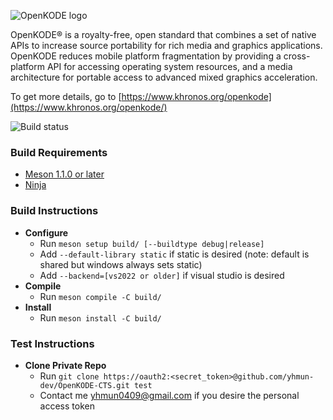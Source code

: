![OpenKODE logo](https://www.khronos.org/assets/uploads/ceimg/openkode_100px_june16_-_28de80_-_83b47e519e43822e4b6abc8472ac29c4ccb7c40e.jpg)

OpenKODE® is a royalty-free, open standard that combines a set of native APIs to increase source portability for rich media and graphics applications. OpenKODE reduces mobile platform fragmentation by providing a cross-platform API for accessing operating system resources, and a media architecture for portable access to advanced mixed graphics acceleration.

To get more details, go to [https://www.khronos.org/openkode](https://www.khronos.org/openkode/)

![Build status](https://github.com/yhmun-dev/OpenKODE/actions/workflows/build_action.yml/badge.svg)

### Build Requirements
  - [Meson 1.1.0 or later](https://mesonbuild.com/Getting-meson.html)
  - [Ninja](https://ninja-build.org)

### Build Instructions
  - __Configure__
    - Run `meson setup build/ [--buildtype debug|release]`
    - Add `--default-library static` if static is desired (note: default is shared but windows always sets static)
    - Add `--backend=[vs2022 or older]` if visual studio is desired
  - __Compile__
    - Run `meson compile -C build/`
  - __Install__
    - Run `meson install -C build/`

### Test Instructions
  - __Clone Private Repo__
    - Run `git clone https://oauth2:<secret_token>@github.com/yhmun-dev/OpenKODE-CTS.git test`
    - Contact me [yhmun0409@gmail.com](mailto:yhmun0409@gmail.com) if you desire the personal access token
